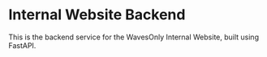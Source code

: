 # Internal Website Backend

This is the backend service for the WavesOnly Internal Website, built using FastAPI.
